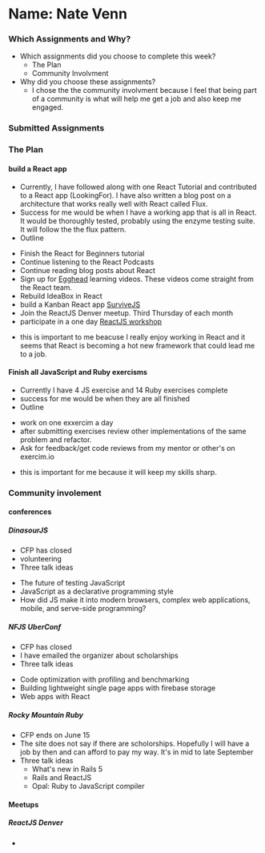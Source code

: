 # Name: Nate Venn

### Which Assignments and Why?
- Which assignments did you choose to complete this week?
  - The Plan
  - Community Involvment
- Why did you choose these assignments?
  - I chose the the community involvment because I feel that being part of a
    community is what will help me get a job and also keep me engaged.

### Submitted Assignments

### The Plan

#### build a React app
* Currently, I have followed along with one React Tutorial and contributed to
a React app (LookingFor). I have also written a blog post on a architecture
that works really well with React called Flux.
* Success for me would be when I have a working app that is all
in React. It would be thoroughly tested, probably using the enzyme testing
suite. It will follow the the flux pattern.
* Outline
- Finish the React for Beginners tutorial
- Continue listening to the React Podcasts
- Continue reading blog posts about React
- Sign up for [Egghead]('https://egghead.io/technologies/react') learning videos. These videos come straight from the
React team.
- Rebuild IdeaBox in React
- build a Kanban React app [SurviveJS]('http://survivejs.com/')
- Join the ReactJS Denver meetup. Third Thursday of each month
- participate in a one day [ReactJS workshop]('http://lanyrd.com/2016/nfjs-uberconf/sdytpy/')
* this is important to me beacuse I really enjoy working in React and it seems
that React is becoming a hot new framework that could lead me to a job.

#### Finish all JavaScript and Ruby exercisms
* Currently I have 4 JS exercise and 14 Ruby exercises complete
* success for me would be when they are all finished
* Outline
- work on one exxercim a day
- after submitting exercises review other implementations of the same problem
  and refactor.
- Ask for feedback/get code reviews from my mentor or other's on exercim.io
* this is important for me because it will keep my skills sharp.

####

### Community involement

#### conferences
##### DinasourJS
* CFP has closed
* volunteering
* Three talk ideas
 - The future of testing JavaScript
 - JavaScript as a declarative programming style
 - How did JS make it into modern browsers, complex web applications, mobile,
   and serve-side programming?

##### NFJS UberConf
* CFP has closed
* I have emailed the organizer about scholarships
* Three talk ideas
 - Code optimization with profiling and benchmarking
 - Building lightweight single page apps with firebase storage
 - Web apps with React

##### Rocky Mountain Ruby
* CFP ends on June 15
* The site does not say if there are scholorships. Hopefully I will have a job
  by then and can afford to pay my way. It's in mid to late September
* Three talk ideas
  - What's new in Rails 5
  - Rails and ReactJS
  - Opal: Ruby to JavaScript compiler

#### Meetups
##### ReactJS Denver
*

